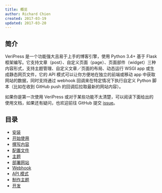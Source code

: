 ```yaml
---
title: 概览
author: Richard Chien
created: 2017-03-19
updated: 2017-03-20
---
```


## 简介

VeriPress 是一个功能强大且易于上手的博客引擎，使用 Python 3.4+ 基于 Flask 框架编写。它支持文章（post）、自定义页面（page）、页面部件（widget）三种内容形式，支持主题管理、自定义文章／页面的布局、动态运行 WSGI app 或生成静态网页文件，它的 API 模式可以让你方便地在独立的前端或移动 app 中获取网站的数据，同时支持通过 webhook 回调来在特定情况下执行自定义 Python 脚本（比如在收到 GitHub push 的回调后拉取最新的网站内容）。

如果你是第一次使用 VeriPress 或对于某些功能不太清楚，可以阅读下面给出的使用文档，如果还有疑问，也欢迎前往 GitHub 提交 [issue](https://github.com/veripress/veripress/issues/new)。

## 目录

- [安装](installation.html)
- [开始使用](getting-started.html)
- [撰写内容](writing.html)
- [配置文件](configuration-file.html)
- [主题](theme.html)
- [部署网站](deployment.html)
- [Webhook](webhook.html)
- [API 模式](api-mode.html)
- [制作主题](making-your-own-theme.html)
- [开发](development.html)
